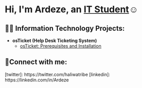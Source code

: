 <h1>Hi, I'm Ardeze, an <a href="https://linkedin.com/in/Ardeze">IT Student</a>☺</h1>

<h2>👨‍💻 Information Technology Projects:</h2>

- <b>osTicket (Help Desk Ticketing System)</b>
  - [osTicket: Prerequisites and Installation](https://github.com/itsdez/osticket-prereqs)
 

<h2>🤳Connect with me:</h2>
[twitter]: https://twitter.com/haliwatribe
[linkedin]: https://linkedin.com/in/Ardeze
